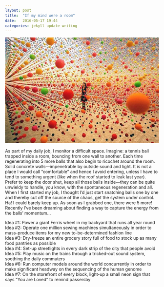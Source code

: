 ```yaml
---
layout: post
title:  "If my mind were a room"
date:   2016-05-17 19:44
categories: jekyll update writing
---
```

![Bouncing](/assets/bouncy.jpg)

As part of my daily job, I monitor a difficult space. Imagine: a tennis ball trapped inside a room, bouncing from one wall to another. Each time regenerating into 5 more balls that also begin to ricochet around the room. Solid concrete walls—impenetrable by outside sound and light. It is not a place I would call “comfortable” and hence I avoid entering, unless I have to tend to something urgent (like when the roof started to leak last year). Prefer to keep the door shut, keep all those balls inside—they can be quite unwieldy to handle, you know, with the spontaneous regeneration and all. When I first started my job, I thought I’d just start snatching balls one by one and thereby cut off the source of the chaos, get the system under control.  Ha! I could barely keep up. As soon as I grabbed one, there were 5 more! Recently I’ve been dreaming about finding a way to capture the energy from the balls’ momentum…

Idea #1: Power a giant Ferris wheel in my backyard that runs all year round  
Idea #2: Operate one million sewing machines simultaneously in order to mass-produce items for my new to-be-determined fashion line  
Idea #3: Dry-freeze an entire grocery story full of food to stock up as many food pantries as possible  
Idea #4: Set-up streetlights in every dark strip of the city that people avoid  
Idea #5: Play music on the trains through a tricked-out sound system, soothing the daily commuters  
Idea #6: Run computer models around the world concurrently in order to make significant headway on the sequencing of the human genome  
Idea #7: On the storefront of every block, light-up a small neon sign that says “You are Loved” to remind passersby  
  
